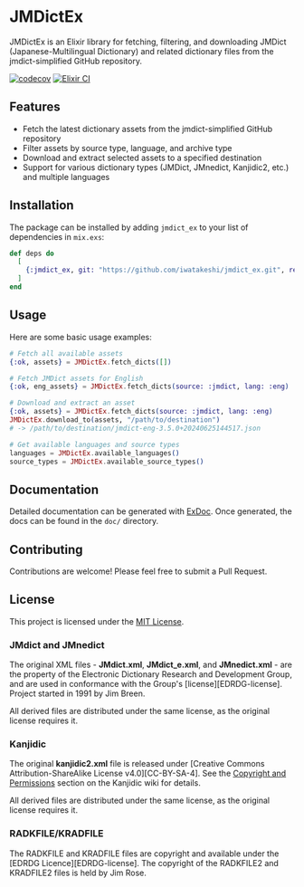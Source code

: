 # JMDictEx

JMDictEx is an Elixir library for fetching, filtering, and downloading JMDict (Japanese-Multilingual Dictionary) and related dictionary files from the jmdict-simplified GitHub repository.

[![codecov](https://codecov.io/gh/iwatakeshi/jmdict_ex/graph/badge.svg?token=5XYXSI97PO)](https://codecov.io/gh/iwatakeshi/jmdict_ex)
[![Elixir CI](https://github.com/iwatakeshi/jmdict_ex/actions/workflows/elixir.yml/badge.svg)](https://github.com/iwatakeshi/jmdict_ex/actions/workflows/elixir.yml)
## Features

- Fetch the latest dictionary assets from the jmdict-simplified GitHub repository
- Filter assets by source type, language, and archive type
- Download and extract selected assets to a specified destination
- Support for various dictionary types (JMDict, JMnedict, Kanjidic2, etc.) and multiple languages

## Installation

The package can be installed by adding `jmdict_ex` to your list of dependencies in `mix.exs`:

```elixir
def deps do
  [
    {:jmdict_ex, git: "https://github.com/iwatakeshi/jmdict_ex.git", ref: "main" }
  ]
end
```

## Usage

Here are some basic usage examples:

```elixir
# Fetch all available assets
{:ok, assets} = JMDictEx.fetch_dicts([])

# Fetch JMDict assets for English
{:ok, eng_assets} = JMDictEx.fetch_dicts(source: :jmdict, lang: :eng)

# Download and extract an asset
{:ok, assets} = JMDictEx.fetch_dicts(source: :jmdict, lang: :eng)
JMDictEx.download_to(assets, "/path/to/destination")
# -> /path/to/destination/jmdict-eng-3.5.0+20240625144517.json

# Get available languages and source types
languages = JMDictEx.available_languages()
source_types = JMDictEx.available_source_types()
```

## Documentation

Detailed documentation can be generated with [ExDoc](https://github.com/elixir-lang/ex_doc). Once generated, the docs can be found in the `doc/` directory.

## Contributing

Contributions are welcome! Please feel free to submit a Pull Request.

## License

This project is licensed under the [MIT License](LICENSE.md).

### JMdict and JMnedict

The original XML files - **JMdict.xml**, **JMdict_e.xml**, and **JMnedict.xml** -
are the property of the Electronic Dictionary Research and Development Group,
and are used in conformance with the Group's [license][EDRDG-license].
Project started in 1991 by Jim Breen.

All derived files are distributed under the same license, as the original license requires it.

### Kanjidic

The original **kanjidic2.xml** file is released under
[Creative Commons Attribution-ShareAlike License v4.0][CC-BY-SA-4].
See the [Copyright and Permissions](https://www.edrdg.org/wiki/index.php/KANJIDIC_Project#Copyright_and_Permissions)
section on the Kanjidic wiki for details.

All derived files are distributed under the same license, as the original license requires it.

### RADKFILE/KRADFILE

The RADKFILE and KRADFILE files are copyright and available under the [EDRDG Licence][EDRDG-license].
The copyright of the RADKFILE2 and KRADFILE2 files is held by Jim Rose.